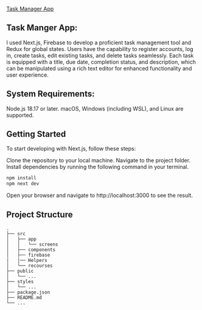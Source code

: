 
[Task Manager App](https://task-manger-t1fs.vercel.app/)

## Task Manger App:

I used Next.js, Firebase to develop a proficient task management tool and Redux for global states. Users have the capability to register accounts, log in, create tasks, edit existing tasks, and delete tasks seamlessly. Each task is equipped with a title, due date, completion status, and description, which can be manipulated using a rich text editor for enhanced functionality and user experience.

## System Requirements:

Node.js 18.17 or later.
macOS, Windows (including WSL), and Linux are supported.

## Getting Started
To start developing with Next.js, follow these steps:

Clone the repository to your local machine.
Navigate to the project folder.
Install dependencies by running the following command in your terminal.

```bash
npm install
npm next dev
```
Open your browser and navigate to http://localhost:3000 to see the result.

## Project Structure
```
.
├── src
│   ├── app
│   │   └── screens
│   ├── components
│   ├── firebase
|   |── Helpers
│   └── recourses
├── public
│   └── ...
├── styles
│   └── ...
├── package.json
├── README.md
└── ...
```
